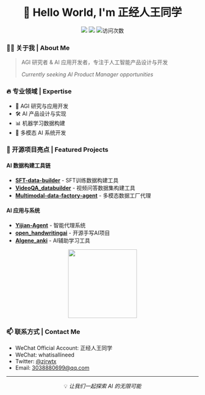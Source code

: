 <h1 align="center">👋 Hello World, I'm 正经人王同学</h1>

<p align="center">
  <a href="https://x.com/zjrwtx"><img src="https://img.shields.io/badge/-Twitter-1DA1F2?style=flat-square&logo=twitter&logoColor=white"/></a>
  <a href="mailto:3038880699@qq.com"><img src="https://img.shields.io/badge/-Email-D14836?style=flat-square&logo=gmail&logoColor=white"/></a>
  <img src="https://komarev.com/ghpvc/?username=zjrwtx&color=brightgreen" alt="访问次数" />
</p>

### 👨‍💻 关于我 | About Me

> AGI 研究者 & AI 应用开发者，专注于人工智能产品设计与开发
> 
> *Currently seeking AI Product Manager opportunities*

### 🔥 专业领域 | Expertise

- 🤖 AGI 研究与应用开发
- 🛠️ AI 产品设计与实现
- 📊 机器学习数据构建
- 🔄 多模态 AI 系统开发

### 🚀 开源项目亮点 | Featured Projects

#### AI 数据构建工具链
- **[SFT-data-builder](https://github.com/zjrwtx/SFT-data-builder)** - SFT训练数据构建工具
- **[VideoQA_databuilder](https://github.com/zjrwtx/VideoQA_databuilder)** - 视频问答数据集构建工具
- **[Multimodal-data-factory-agent](https://github.com/zjrwtx/Multimodal-data-factory-agent)** - 多模态数据工厂代理

#### AI 应用与系统
- **[Yijian-Agent](https://github.com/zjrwtx/Yijian-Agent)** - 智能代理系统
- **[open_handwritingai](https://github.com/zjrwtx/open_handwritingai)** - 开源手写AI项目
- **[AIgene_anki](https://github.com/zjrwtx/AIgene_anki)** - AI辅助学习工具

<div align="center">
  <img height="180em" src="https://github-readme-stats.vercel.app/api?username=zjrwtx&show_icons=true&theme=tokyonight&include_all_commits=true&count_private=true"/>
</div>

### 📫 联系方式 | Contact Me
- WeChat Official Account: 正经人王同学
- WeChat: whatisallineed
- Twitter: [@zjrwtx](https://x.com/zjrwtx)
- Email: 3038880699@qq.com

---

<p align="center">💡 <i>让我们一起探索 AI 的无限可能</i></p>
